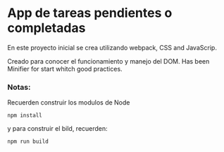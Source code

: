 # App de tareas pendientes o completadas

En este proyecto inicial se crea utilizando webpack, CSS and JavaScrip.

Creado para conocer el funcionamiento y manejo del DOM. Has been Minifier for start whitch 
good practices.
 
### Notas:
Recuerden construir los modulos de Node
```
npm install
```
y para construir el bild, recuerden:

```
npm run build
```

